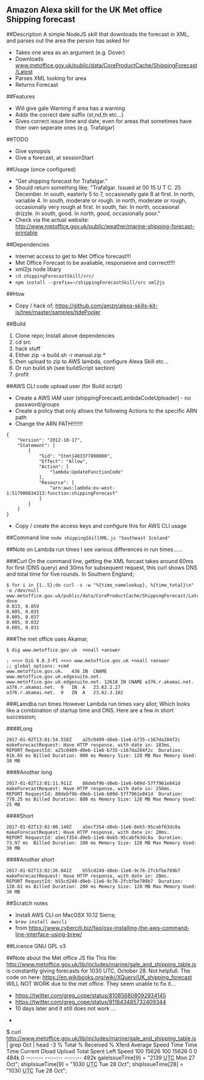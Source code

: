 Amazon Alexa skill for the UK Met office Shipping forecast
----------------------------------------------------------

##Description
A simple NodeJS skill that downloads the forecast in XML, and parses out the area the person has asked for

* Takes one area as an argument (e.g. Dover)
* Downloads www.metoffice.gov.uk/public/data/CoreProductCache/ShippingForecast/Latest
* Parses XML looking for area
* Returns Forecast

##Features
* Will give gale Warning if area has a warning
* Adds the correct date suffix (st,nd,th etc...)
* Gives correct issue time and date, even for areas that sometimes have thier own seperate ones (e.g. Trafalgar)

##TODO
* Give synopsis
* Give a forecast, at sessionStart

##Usage (once configured)
* "Get shipping forecast for Trafalgar."
* Should return something like; "Trafalgar.  Issued at 00 15 U T C.  25  December.  In south, easterly 5 to 7, occasionally gale 8 at first.  In north, variable 4.  In south, moderate or rough.  in north, moderate or rough, occasionally very rough at first.  In south, fair.  In north, occasional drizzle.  In south, good.  In north, good, occasionally poor."
* Check via the actual website: http://www.metoffice.gov.uk/public/weather/marine-shipping-forecast-printable

##Dependencies
* Internet access to get to Met Office forecast!!!
* Met Office Forecast to be avaliable, responseive and corrrect!!!!
* xml2js node libary
* ```cd shippingForecastSkill/src/```
* ```npm install --prefix=~/shippingForecastSkill/src xml2js```

##How
* Copy / hack of; https://github.com/amzn/alexa-skills-kit-js/tree/master/samples/tidePooler

##Build
1. Clone repo; Install above dependencies
2. cd src
3. hack stuff
4. Either zip -x build.sh -r manual.zip *
5. then upload to zip to AWS lambda, configure Alexa Skill etc...
6. Or run build.sh (see buildScript section)
7. profit

##AWS CLI code upload user (for Build script)
* Create a AWS IAM user (shippingForecastLambdaCodeUploader) - no password/groups
* Create a policy that only allows the following Actions to the specific ARN path
* Change the ARN PATH!!!!!!!
```
{
    "Version": "2012-10-17",
    "Statement": [
        {
            "Sid": "Stmt1483377890000",
            "Effect": "Allow",
            "Action": [
                "lambda:UpdateFunctionCode"
            ],
            "Resource": [
                "arn:aws:lambda:eu-west-1:517900834313:function:shippingForecast"
            ]
        }
    ]
}
```
* Copy / create the access keys and configure this for AWS CLI usage

##Command line
```node shippingSkillXML.js "Southeast Iceland"```

##Note on Lambda run times
I see various differences in run times......

###Curl
On the command line, getting the XML forcast takes around 60ms for first (DNS query) and 30ms for subsequent request, this curl shows DNS and total time for five rounds.  In Southern England;
```
$ for i in {1..5};do curl -s -w "%{time_namelookup}, %{time_total}\n" -o /dev/null www.metoffice.gov.uk/public/data/CoreProductCache/ShippingForecast/Latest; done
0.033, 0.059
0.005, 0.035
0.005, 0.037
0.005, 0.032
0.005, 0.031
```

###The met office uses Akamai;
```
$ dig www.metoffice.gov.uk  +noall +answer

; <<>> DiG 9.8.3-P1 <<>> www.metoffice.gov.uk +noall +answer
;; global options: +cmd
www.metoffice.gov.uk.	436	IN	CNAME	www.metoffice.gov.uk.edgesuite.net.
www.metoffice.gov.uk.edgesuite.net. 12618 IN CNAME a376.r.akamai.net.
a376.r.akamai.net.	9	IN	A	23.62.2.27
a376.r.akamai.net.	9	IN	A	23.62.3.102
```

###Lamdba run times
However Lambda run times vary allot; Which looks like a combination of startup time and DNS.  Here are a few in short succession;

####Long

```
2017-01-02T13:01:54.558Z	a25c0409-d0eb-11e6-b735-c167da284f2c	makeForecastRequest: Have HTTP response, with date in: 183ms.
REPORT RequestId: a25c0409-d0eb-11e6-b735-c167da284f2c	Duration: 816.65 ms	Billed Duration: 900 ms Memory Size: 128 MB	Max Memory Used: 30 MB	
```

####Another long

```
2017-01-02T13:01:11.911Z	88debf9b-d0eb-11e6-b09d-57f7961e841d	makeForecastRequest: Have HTTP response, with date in: 256ms.
REPORT RequestId: 88debf9b-d0eb-11e6-b09d-57f7961e841d	Duration: 770.25 ms	Billed Duration: 800 ms Memory Size: 128 MB	Max Memory Used: 25 MB	
```

####Short

```
2017-01-02T13:02:00.140Z	a5ecf354-d0eb-11e6-8eb5-95cabf63dc8a	makeForecastRequest: Have HTTP response, with date in: 20ms.
REPORT RequestId: a5ecf354-d0eb-11e6-8eb5-95cabf63dc8a	Duration: 73.97 ms	Billed Duration: 100 ms Memory Size: 128 MB	Max Memory Used: 30 MB	
```

####Another short

```
2017-01-02T13:02:26.042Z	b55cd249-d0eb-11e6-9c76-2fcbfbe789b7	makeForecastRequest: Have HTTP response, with date in: 28ms.
REPORT RequestId: b55cd249-d0eb-11e6-9c76-2fcbfbe789b7	Duration: 120.61 ms	Billed Duration: 200 ms Memory Size: 128 MB	Max Memory Used: 30 MB	
```

##Scratch notes
* Install AWS CLI on MacOSX 10.12 Sierra;
* ```brew install awscli```
* from https://www.cyberciti.biz/faq/osx-installing-the-aws-command-line-interface-using-brew/

##Licence
GNU GPL v3

##Note about the Met office JS file
This file: http://www.metoffice.gov.uk/lib/includes/marine/gale_and_shipping_table.js is constantly giving forecasts for 1030 UTC, October 28.  Not helpfull.  The code on here: https://en.wikibooks.org/wiki/XQuery/UK_shipping_forecast WILL NOT WORK due to the met office.  They seem unable to fix it...
* https://twitter.com/greg_cope/status/810856808092934145
* https://twitter.com/greg_cope/status/811643485732409344
* 10 days later and it still does not work ...
* ```
$ curl http://www.metoffice.gov.uk/lib/includes/marine/gale_and_shipping_table.js  | grep Oct | head -3
  % Total    % Received % Xferd  Average Speed   Time    Time     Time  Current
                                   Dload  Upload   Total   Spent    Left  Speed
								   100 15626  100 15626    0     0   484k      0 --:--:-- --:--:-- --:--:--  492k
								   galeIssueTime[9] = "2139 <acronym title='Coordinated Universal Time (UTC)'> UTC</acronym> Mon 27 Oct";
								   shipIssueTime[9] = "1030 <acronym title='Coordinated Universal Time (UTC)'> UTC</acronym> Tue 28 Oct";
								   shipIssueTime[28] = "1030 <acronym title='Coordinated Universal Time (UTC)'> UTC</acronym> Tue 28 Oct";
```
